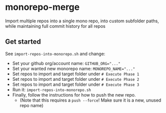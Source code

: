 # monorepo-merge
Import multiple repos into a single mono repo, into custom subfolder paths, while maintaining full commit history for all repos

## Get started

See `import-repos-into-monorepo.sh` and change:

- Set your github org/account name: `GITHUB_ORG="..."`
- Set your wanted new monorepo name: `MONOREPO_NAME="..."`
- Set repos to import and target folder under `# Execute Phase 1`
- Set repos to import and target folder under `# Execute Phase 2`
- Set repos to import and target folder under `# Execute Phase 3`
- Run it: `import-repos-into-monorepo.sh`
- Finally, follow the instructions for how to push the new repo.
  - (Note that this requires a `push --force`! Make sure it is a new, unused repo name)
